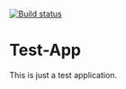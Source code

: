 [![Build status](https://ci.appveyor.com/api/projects/status/n0j7vo7t7vcuehfq?svg=true)](https://ci.appveyor.com/project/indra444/test-app)

# Test-App

This is just a test application.
